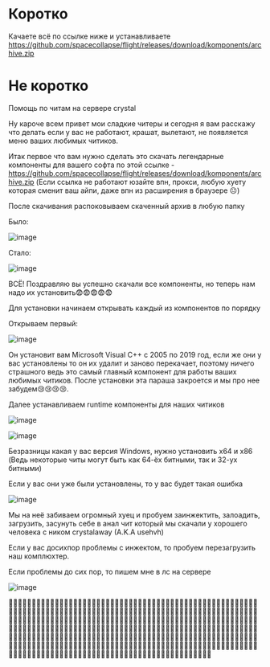 # Коротко
Качаете всё по ссылке ниже и устанавливаете
https://github.com/spacecollapse/flight/releases/download/komponents/archive.zip


# Не коротко
Помощь по читам на сервере crystal



Ну кароче всем привет мои сладкие читеры и сегодня я вам расскажу что делать если у вас не работают, крашат, вылетают, не появляется меню ваших любимых читиков.

Итак первое что вам нужно сделать это скачать легендарные компоненты для вашего софта по этой ссылке - https://github.com/spacecollapse/flight/releases/download/komponents/archive.zip
(Если ссылка не работают юзайте впн, прокси, любую хуету которая сменит ваш айпи, даже впн из расширения в браузере 😐)

После скачивания распоковываем скаченный архив в любую папку

Было:

![image](https://user-images.githubusercontent.com/53594431/198304297-c8dce019-c7c7-4383-98c9-4053db9a3007.png)

Стало:

![image](https://user-images.githubusercontent.com/53594431/198304630-f61510a5-c2e0-437f-8392-48db5e9dd553.png)

ВСЁ! Поздравляю вы успешно скачали все компоненты, но теперь нам надо их установить😨😨😨😨😨

Для установки начинаем открывать каждый из компонентов по порядку

Открываем первый:

![image](https://user-images.githubusercontent.com/53594431/198305505-5a44d2eb-d816-4d3a-84e3-21d712efc801.png)

Он установит вам Microsoft Visual C++ с 2005 по 2019 год, если же они у вас установлены то он их удалит и заново перекачает, поэтому ничего страшного ведь это самый главный компонент для работы ваших любимых читиков. После установки эта параша закроется и мы про нее забудем😢😢😢😢.


Далее устанавливаем runtime компоненты для наших читиков


![image](https://user-images.githubusercontent.com/53594431/198306948-971be87c-11cb-4353-9312-ae81ca16825b.png)

![image](https://user-images.githubusercontent.com/53594431/198307238-cbfe8f1b-adaa-4597-9e32-6b61e96cc942.png)

Безразницы какая у вас версия Windows, нужно установить x64 и x86 (Ведь некоторые читы могут быть как 64-ёх битными, так и 32-ух битными)

Если у вас они уже были установлены, то у вас будет такая ошибка

![image](https://user-images.githubusercontent.com/53594431/198308280-f5e13cdd-79bc-4593-960b-051b79ac3363.png)

Мы на неё забиваем огромный хуец и пробуем заинжектить, залоадить, загрузить, засунуть себе в анал чит который мы скачали у хорошего человека с ником crystalaway (A.K.A usehvh)

Если у вас досихпор проблемы с инжектом, то пробуем перезагрузить наш комплюхтер.

Если проблемы до сих пор, то пишем мне в лс на сервере



![image](https://user-images.githubusercontent.com/53594431/198311664-b39a7b36-fd4a-4136-8fcc-8ceca81e9e06.png)


🤣🤣🤣🤣🤣🤣🤣🤣🤣🤣🤣🤣🤣🤣🤣🤣🤣🤣🤣🤣🤣🤣🤣🤣🤣🤣🤣🤣🤣🤣🤣🤣🤣🤣🤣🤣🤣🤣🤣🤣🤣🤣🤣🤣🤣🤣🤣🤣🤣🤣🤣🤣🤣🤣🤣🤣🤣🤣🤣🤣🤣🤣🤣🤣🤣🤣🤣🤣🤣🤣🤣🤣🤣🤣🤣🤣🤣🤣🤣🤣🤣🤣🤣🤣🤣🤣🤣🤣🤣🤣🤣🤣🤣🤣🤣🤣🤣🤣🤣🤣🤣🤣🤣🤣🤣🤣🤣🤣🤣🤣🤣🤣🤣🤣🤣🤣🤣🤣🤣🤣🤣🤣🤣🤣🤣🤣🤣🤣🤣🤣🤣🤣🤣🤣🤣🤣🤣🤣🤣🤣🤣🤣🤣🤣🤣🤣🤣🤣🤣🤣🤣🤣🤣🤣🤣🤣🤣🤣🤣🤣🤣🤣🤣🤣🤣🤣🤣🤣🤣🤣🤣🤣🤣🤣🤣🤣🤣🤣🤣🤣🤣🤣🤣🤣🤣🤣🤣🤣🤣🤣🤣🤣🤣🤣🤣🤣🤣🤣🤣🤣🤣🤣🤣🤣🤣🤣🤣🤣🤣🤣🤣🤣🤣🤣🤣🤣🤣🤣🤣🤣🤣🤣🤣🤣🤣🤣🤣🤣🤣🤣🤣🤣🤣🤣🤣🤣🤣🤣🤣🤣🤣🤣🤣🤣🤣🤣🤣🤣🤣🤣🤣🤣🤣🤣🤣🤣🤣🤣🤣🤣🤣🤣🤣🤣🤣🤣🤣🤣🤣🤣🤣🤣🤣🤣🤣🤣🤣🤣🤣🤣🤣🤣🤣🤣🤣🤣🤣🤣🤣🤣🤣🤣🤣🤣🤣🤣🤣🤣🤣🤣🤣🤣🤣🤣🤣🤣🤣🤣🤣🤣🤣🤣🤣🤣🤣🤣🤣🤣🤣🤣🤣🤣🤣🤣🤣🤣🤣🤣🤣🤣🤣🤣🤣🤣🤣🤣🤣🤣🤣🤣🤣🤣🤣🤣🤣🤣🤣🤣🤣🤣🤣🤣🤣🤣🤣🤣🤣🤣🤣🤣🤣🤣🤣🤣🤣🤣🤣🤣









